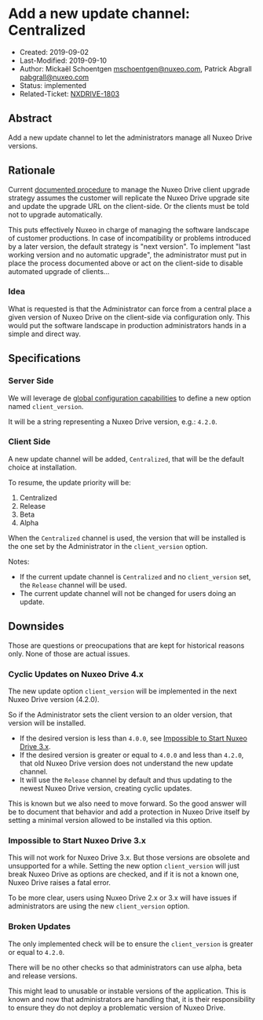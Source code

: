 # Add a new update channel: Centralized

- Created: 2019-09-02
- Last-Modified: 2019-09-10
- Author: Mickaël Schoentgen <mschoentgen@nuxeo.com>,
          Patrick Abgrall <pabgrall@nuxeo.com>
- Status: implemented
- Related-Ticket: [NXDRIVE-1803](https://hyland.atlassian.net/browse/NXDRIVE-1803)

## Abstract

Add a new update channel to let the administrators manage all Nuxeo Drive versions.

## Rationale

Current [documented procedure](https://doc.nuxeo.com/client-apps/nuxeo-drive-update-site/) to manage the Nuxeo Drive client upgrade strategy assumes the customer will replicate the Nuxeo Drive upgrade site and update the upgrade URL on the client-side. Or the clients must be told not to upgrade automatically.

This puts effectively Nuxeo in charge of managing the software landscape of customer productions.
In case of incompatibility or problems introduced by a later version, the default strategy is "next version".
To implement "last working version and no automatic upgrade", the administrator must put in place the process documented above or act on the client-side to disable automated upgrade of clients...

### Idea

What is requested is that the Administrator can force from a central place a given version of Nuxeo Drive on the client-side via configuration only.
This would put the software landscape in production administrators hands in a simple and direct way.

## Specifications

### Server Side

We will leverage de [global configuration capabilities](https://doc.nuxeo.com/client-apps/how-to-configure-nuxeo-drive-globally/) to define a new option named `client_version`.

It will be a string representing a Nuxeo Drive version, e.g.: `4.2.0`.

### Client Side

A new update channel will be added, `Centralized`, that will be the default choice at installation.

To resume, the update priority will be:

1. Centralized
2. Release
3. Beta
4. Alpha

When the `Centralized` channel is used, the version that will be installed is the one set by the Administrator in the `client_version` option.

Notes:

* If the current update channel is `Centralized` and no `client_version` set, the `Release` channel will be used.
* The current update channel will not be changed for users doing an update.

## Downsides

Those are questions or preocupations that are kept for historical reasons only. None of those are actual issues.

### Cyclic Updates on Nuxeo Drive 4.x

The new update option `client_version` will be implemented in the next Nuxeo Drive version (4.2.0).

So if the Administrator sets the client version to an older version, that version will be installed.

* If the desired version is less than `4.0.0`, see [Impossible to Start Nuxeo Drive 3.x](#impossible-to-start-nuxeo-drive-3.x).
* If the desired version is greater or equal to `4.0.0` and less than `4.2.0`, that old Nuxeo Drive version does not understand the new update channel.
* It will use the `Release` channel by default and thus updating to the newest Nuxeo Drive version, creating cyclic updates.

This is known but we also need to move forward.
So the good answer will be to document that behavior and add a protection in Nuxeo Drive itself by setting a minimal version allowed to be installed via this option.

### Impossible to Start Nuxeo Drive 3.x

This will not work for Nuxeo Drive 3.x. But those versions are obsolete and unsupported for a while.
Setting the new option `client_version` will just break Nuxeo Drive as options are checked, and if it is not a known one, Nuxeo Drive raises a fatal error.

To be more clear, users using Nuxeo Drive 2.x or 3.x will have issues if administrators are using the new `client_version` option.

### Broken Updates

The only implemented check will be to ensure the `client_version` is greater or equal to `4.2.0`.

There will be no other checks so that administrators can use alpha, beta and release versions.

This might lead to unusable or instable versions of the application.
This is known and now that administrators are handling that, it is their responsibility to ensure they do not deploy a problematic version of Nuxeo Drive.
